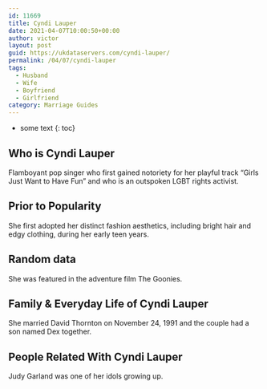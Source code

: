 ```yaml
---
id: 11669
title: Cyndi Lauper
date: 2021-04-07T10:00:50+00:00
author: victor
layout: post
guid: https://ukdataservers.com/cyndi-lauper/
permalink: /04/07/cyndi-lauper
tags:
  - Husband
  - Wife
  - Boyfriend
  - Girlfriend
category: Marriage Guides
---
```


* some text
{: toc}


## Who is Cyndi Lauper



Flamboyant pop singer who first gained notoriety for her playful track &#8220;Girls Just Want to Have Fun&#8221; and who is an outspoken LGBT rights activist. 

                
                
                
## Prior to Popularity



She first adopted her distinct fashion aesthetics, including bright hair and edgy clothing, during her early teen years. 

                
                
                
## Random data



She was featured in the adventure film The Goonies. 

                
                
                
## Family & Everyday Life of Cyndi Lauper



She married David Thornton on November 24, 1991 and the couple had a son named Dex together. 

                
                
                
## People Related With Cyndi Lauper



Judy Garland was one of her idols growing up. 

                
              
            
          
          
          